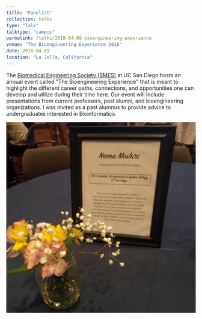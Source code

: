 ```yaml
---
title: "Panelist"
collection: talks
type: "Talk"
talktype: "campus"
permalink: /talks/2018-04-09-bioengineering-experience
venue: "The Bioengineering Experience 2018"
date: 2018-04-09
location: "La Jolla, California"
---
```


The <a href="http://bmes.ucsd.edu/" target="_blank">Biomedical Engineering Society (BMES)</a> at UC San Diego hosts an annual event called "The Bioengineering Experience" that is meant to highlight the different career paths, connections, and opportunities one can develop and utilize during their time here. Our event will include presentations from current professors, past alumni, and bioengineering organizations. I was invited as a past alumnus to provide advice to undergraduates interested in Bioinformatics.

<center><img src="/files/2018-04-09-bioengineering-experience.jpg"></center>
